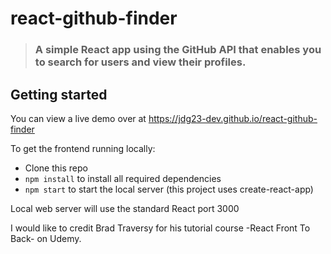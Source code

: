 # react-github-finder
> ### A simple React app using the GitHub API that enables you to search for users and view their profiles.

## Getting started

You can view a live demo over at https://jdg23-dev.github.io/react-github-finder

To get the frontend running locally:

- Clone this repo
- `npm install` to install all required dependencies
- `npm start` to start the local server (this project uses create-react-app)

Local web server will use the standard React port 3000

I would like to credit Brad Traversy for his tutorial course -React Front To Back- on Udemy.
